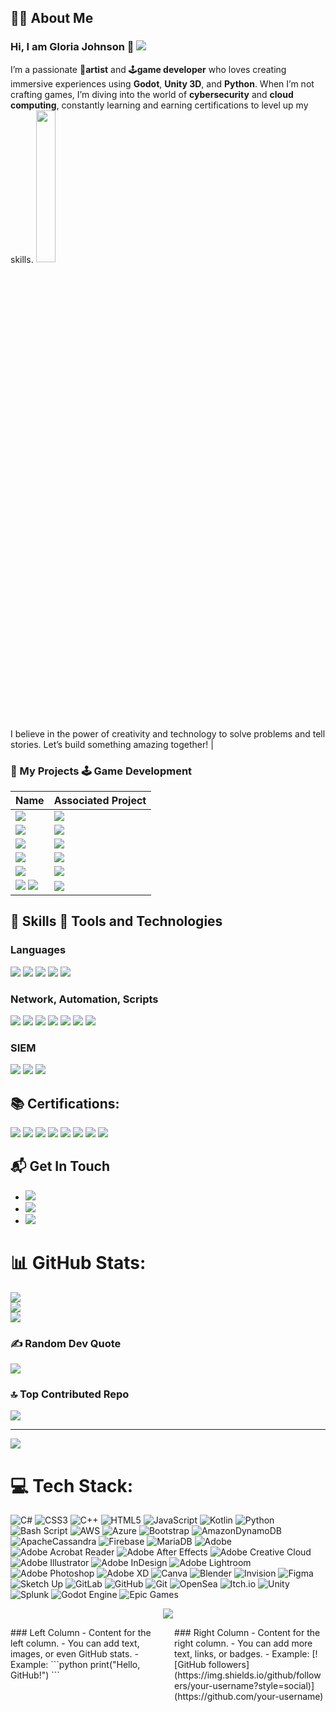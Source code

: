 
## 🧑‍💼 About Me 
### Hi, I am Gloria Johnson 👋 <a href="https://www.linkedin.com/in/gloria-johnson-kelubia/"><img src="https://img.shields.io/badge/LinkedIn-0077B5?style=for-the-badge&logo=linkedin&logoColor=white"></a>

I’m a passionate 🎨**artist** and 🕹️**game developer** who loves creating immersive experiences using **Godot**, **Unity 3D**, and **Python**. When I’m not crafting games, I’m diving into the world of **cybersecurity** and **cloud computing**, constantly learning and earning certifications to level up my skills. 
<img src="https://github.com/user-attachments/assets/e3007f2a-89dc-49d1-92a2-655f16e0a16c" style="width: 25%; height: auto;" />

I believe in the power of creativity and technology to solve problems and tell stories. Let’s build something amazing together!  |

### 🎨 My Projects 🕹️ Game Development

| Name                                         | Associated Project         |
|-----------------------------------------------|----------------------------|
|<img src="https://img.shields.io/badge/-Python-3776AB?style=for-the-badge&logo=python&logoColor=white" />|  <a href="https://github.com/kelubia/Python"> <img src="https://img.shields.io/badge/-Pick%20Me-F39C12?style=for-the-badge&logoColor=white" /> </a>|
|<img src="https://img.shields.io/badge/-GameDev-FF6F61?style=for-the-badge&logo=unity&logoColor=white" />|  <a href="https://github.com/kelubia/MY-GAMES"> <img src="https://img.shields.io/badge/-Pick%20Me-F39C12?style=for-the-badge&logoColor=white" /> </a>|
|<img src="https://img.shields.io/badge/-Cisco-1BA0D7?&style=for-the-badge&logo=Cisco&logoColor=white" />|  <a href="https://github.com/kelubia/CISCO-PROJECTS"> <img src="https://img.shields.io/badge/-Pick%20Me-F39C12?style=for-the-badge&logoColor=white" /> </a>|
|<img src="https://img.shields.io/badge/-Linux-FCC624?style=for-the-badge&logo=Linux&logoColor=black" />|  <a href="https://github.com/kelubia/LINUX-PROJECTS/blob/main/README.md"> <img src="https://img.shields.io/badge/-Pick%20Me-F39C12?style=for-the-badge&logoColor=white" /> </a>
|<img src="https://img.shields.io/badge/-Ansible-EE0000?style=for-the-badge&logo=Ansible&logoColor=white" />|  <a href="https://github.com/kelubia/ANSIBLE-PROJECTS"> <img src="https://img.shields.io/badge/-Pick%20Me-F39C12?style=for-the-badge&logoColor=white" /> </a>
|<img src="https://img.shields.io/badge/-AWS-232F3E?style=for-the-badge&logo=Amazon%20AWS&logoColor=white" /> <img src="https://img.shields.io/badge/-Azure-0078D4?style=for-the-badge&logo=Microsoft%20Azure&logoColor=white" />|  <a href="https://github.com/kelubia/CLOUD-AND-SOC-Projects/blob/main/README.md"> <img src="https://img.shields.io/badge/-Pick%20Me-F39C12?style=for-the-badge&logoColor=white" /> </a>

## 💼 Skills  🔧 Tools and Technologies

### Languages
<div>
    <img src="https://github.com/user-attachments/assets/26751f16-2255-4243-970e-e647ed91721b" />
    <img src="https://github.com/user-attachments/assets/02b031bf-4f76-4620-a496-ff0d7d194be3" />
    <img src="https://github.com/user-attachments/assets/ceddcf86-b925-4d1d-b9ee-20325ae8c341" />
    <img src="https://github.com/user-attachments/assets/c47d916d-11df-43b4-bb72-0eb76ce22529" />
    <img src="https://github.com/user-attachments/assets/1e327c69-83f4-4c76-8fc5-feaf81709527" />
</div>

### Network, Automation, Scripts
<div>
    <img src="https://img.shields.io/badge/-Red%20Hat%20Linux-%23CC0000?style=for-thebadge&logo=Red%20Hat&logoColor=white" />
    <img src="https://img.shields.io/badge/-Cisco-1BA0D7?&style=for-the-badge&logo=Cisco&logoColor=white" />
    <img src="https://img.shields.io/badge/-Wireshark-1679A7?&style=for-the-badge&logo=Wireshark&logoColor=white" />
    <img src="https://img.shields.io/badge/-Linux-FCC624?style=for-the-badge&logo=Linux&logoColor=black" />
    <img src="https://img.shields.io/badge/-Ansible-EE0000?style=for-the-badge&logo=Ansible&logoColor=white" />
    <img src="https://img.shields.io/badge/-AWS-232F3E?style=for-the-badge&logo=Amazon%20AWS&logoColor=white" />
    <img src="https://img.shields.io/badge/-Azure-0078D4?style=for-the-badge&logo=Microsoft%20Azure&logoColor=white" />
</div>

### SIEM
<div>
    <img src="https://img.shields.io/badge/-Microsoft_Sentinel-0078D4?&style=for-the-badge&logo=Microsoft&logoColor=white" />
    <img src="https://img.shields.io/badge/-Splunk-000000?&style=for-the-badge&logo=Splunk&logoColor=white" />
    <img src="https://img.shields.io/badge/-Elastic-005571?&style=for-the-badge&logo=Elastic&logoColor=white" />
</div>


## 📚 Certifications:
<div>
<img src="https://img.shields.io/badge/-LPI%20Linux-003A6C?style=for-the-badge&logo=LPI&logoColor=white" />
<img src="https://img.shields.io/badge/-Security%2B-FF0000?&style=for-the-badge&logo=CompTIA&logoColor=white" />
<img src="https://img.shields.io/badge/-Network%2B-007ACC?&style=for-the-badge&logo=CompTIA&logoColor=white" />
<img src="https://img.shields.io/badge/-A%2B-4D4D4D?&style=for-the-badge&logo=CompTIA&logoColor=white" />
<img src="https://img.shields.io/badge/AWS%20Solutions%20Architect-Certified-brightgreen?style=for-the-badge&logo=amazon-aws" />
<img src="https://img.shields.io/badge/Azure-Certified-007FFF?style=for-the-badge&logo=microsoft-azure" />
<img src="https://img.shields.io/badge/-Red%20Hat%20Linux-%23CC0000?style=for-the-badge&logo=Red%20Hat&logoColor=white" />
<img src="https://img.shields.io/badge/-CCNA-1BA0D7?style=for-the-badge&logo=Cisco&logoColor=white" />
</div>

## 📬 Get In Touch
- <a href="mailto:gloriabrownj@gmail.com?subject=Contact%20from%20GitHub%20Page" target="_blank"><img src="https://img.shields.io/badge/-Gmail-D14836?style=for-the-badge&logo=gmail&logoColor=white" /></a>
- <a href="https://www.linkedin.com/in/gloria-johnson-kelubia/"><img src="https://img.shields.io/badge/LinkedIn-0077B5?style=for-the-badge&logo=linkedin&logoColor=white"></a>
- <a href="https://github.com/kelubia/Kelubia/"><img src="https://img.shields.io/badge/-GitHub-181717?style=for-the-badge&logo=GitHub&logoColor=white" /></a>

# 📊 GitHub Stats:
![](https://github-readme-stats.vercel.app/api?username=kelubia&theme=aura&hide_border=false&include_all_commits=true&count_private=true)<br/>
![](https://nirzak-streak-stats.vercel.app/?user=kelubia&theme=aura&hide_border=false)<br/>
![](https://github-readme-stats.vercel.app/api/top-langs/?username=kelubia&theme=aura&hide_border=false&include_all_commits=true&count_private=true&layout=compact)

### ✍️ Random Dev Quote
![](https://quotes-github-readme.vercel.app/api?type=horizontal&theme=tokyonight)

### 🔝 Top Contributed Repo
![](https://github-contributor-stats.vercel.app/api?username=kelubia&limit=5&theme=aura&combine_all_yearly_contributions=true)

---
[![](https://visitcount.itsvg.in/api?id=kelubia&icon=0&color=11)](https://visitcount.itsvg.in)



# 💻 Tech Stack:
![C#](https://img.shields.io/badge/c%23-%23239120.svg?style=for-the-badge&logo=csharp&logoColor=white) ![CSS3](https://img.shields.io/badge/css3-%231572B6.svg?style=for-the-badge&logo=css3&logoColor=white) ![C++](https://img.shields.io/badge/c++-%2300599C.svg?style=for-the-badge&logo=c%2B%2B&logoColor=white) ![HTML5](https://img.shields.io/badge/html5-%23E34F26.svg?style=for-the-badge&logo=html5&logoColor=white) ![JavaScript](https://img.shields.io/badge/javascript-%23323330.svg?style=for-the-badge&logo=javascript&logoColor=%23F7DF1E) ![Kotlin](https://img.shields.io/badge/kotlin-%237F52FF.svg?style=for-the-badge&logo=kotlin&logoColor=white) ![Python](https://img.shields.io/badge/python-3670A0?style=for-the-badge&logo=python&logoColor=ffdd54) ![Bash Script](https://img.shields.io/badge/bash_script-%23121011.svg?style=for-the-badge&logo=gnu-bash&logoColor=white) ![AWS](https://img.shields.io/badge/AWS-%23FF9900.svg?style=for-the-badge&logo=amazon-aws&logoColor=white) ![Azure](https://img.shields.io/badge/azure-%230072C6.svg?style=for-the-badge&logo=microsoftazure&logoColor=white) ![Bootstrap](https://img.shields.io/badge/bootstrap-%238511FA.svg?style=for-the-badge&logo=bootstrap&logoColor=white) ![AmazonDynamoDB](https://img.shields.io/badge/Amazon%20DynamoDB-4053D6?style=for-the-badge&logo=Amazon%20DynamoDB&logoColor=white) ![ApacheCassandra](https://img.shields.io/badge/cassandra-%231287B1.svg?style=for-the-badge&logo=apache-cassandra&logoColor=white) ![Firebase](https://img.shields.io/badge/firebase-a08021?style=for-the-badge&logo=firebase&logoColor=ffcd34) ![MariaDB](https://img.shields.io/badge/MariaDB-003545?style=for-the-badge&logo=mariadb&logoColor=white) ![Adobe](https://img.shields.io/badge/adobe-%23FF0000.svg?style=for-the-badge&logo=adobe&logoColor=white) ![Adobe Acrobat Reader](https://img.shields.io/badge/Adobe%20Acrobat%20Reader-EC1C24.svg?style=for-the-badge&logo=Adobe%20Acrobat%20Reader&logoColor=white) ![Adobe After Effects](https://img.shields.io/badge/Adobe%20After%20Effects-9999FF.svg?style=for-the-badge&logo=Adobe%20After%20Effects&logoColor=white) ![Adobe Creative Cloud](https://img.shields.io/badge/Adobe%20Creative%20Cloud-DA1F26.svg?style=for-the-badge&logo=Adobe%20Creative%20Cloud&logoColor=white) ![Adobe Illustrator](https://img.shields.io/badge/adobe%20illustrator-%23FF9A00.svg?style=for-the-badge&logo=adobe%20illustrator&logoColor=white) ![Adobe InDesign](https://img.shields.io/badge/Adobe%20InDesign-49021F?style=for-the-badge&logo=adobeindesign&logoColor=FF3366) ![Adobe Lightroom](https://img.shields.io/badge/Adobe%20Lightroom-31A8FF.svg?style=for-the-badge&logo=Adobe%20Lightroom&logoColor=white) ![Adobe Photoshop](https://img.shields.io/badge/adobe%20photoshop-%2331A8FF.svg?style=for-the-badge&logo=adobe%20photoshop&logoColor=white) ![Adobe XD](https://img.shields.io/badge/Adobe%20XD-470137?style=for-the-badge&logo=Adobe%20XD&logoColor=#FF61F6) ![Canva](https://img.shields.io/badge/Canva-%2300C4CC.svg?style=for-the-badge&logo=Canva&logoColor=white) ![Blender](https://img.shields.io/badge/blender-%23F5792A.svg?style=for-the-badge&logo=blender&logoColor=white) ![Invision](https://img.shields.io/badge/invision-FF3366?style=for-the-badge&logo=invision&logoColor=white) ![Figma](https://img.shields.io/badge/figma-%23F24E1E.svg?style=for-the-badge&logo=figma&logoColor=white) ![Sketch Up](https://img.shields.io/badge/SketchUp-005F9E?style=for-the-badge&logo=sketchup&logoColor=white) ![GitLab](https://img.shields.io/badge/gitlab-%23181717.svg?style=for-the-badge&logo=gitlab&logoColor=white) ![GitHub](https://img.shields.io/badge/github-%23121011.svg?style=for-the-badge&logo=github&logoColor=white) ![Git](https://img.shields.io/badge/git-%23F05033.svg?style=for-the-badge&logo=git&logoColor=white) ![OpenSea](https://img.shields.io/badge/OpenSea-%232081E2.svg?style=for-the-badge&logo=opensea&logoColor=white) ![Itch.io](https://img.shields.io/badge/Itch-%23FF0B34.svg?style=for-the-badge&logo=Itch.io&logoColor=white) ![Unity](https://img.shields.io/badge/unity-%23000000.svg?style=for-the-badge&logo=unity&logoColor=white) ![Splunk](https://img.shields.io/badge/splunk-%23000000.svg?style=for-the-badge&logo=splunk&logoColor=white) ![Godot Engine](https://img.shields.io/badge/GODOT-%23FFFFFF.svg?style=for-the-badge&logo=godot-engine) ![Epic Games](https://img.shields.io/badge/epicgames-%23313131.svg?style=for-the-badge&logo=epicgames&logoColor=white)




<p align="center">
  <img src="https://github-readme-stats.vercel.app/api?username=your-username&show_icons=true&theme=dark" />
</p>

<div style="display: flex; justify-content: space-between;">
  <div style="width: 48%;">
    ### Left Column
    - Content for the left column.
    - You can add text, images, or even GitHub stats.
    - Example:
      ```python
      print("Hello, GitHub!")
      ```
  </div>
  <div style="width: 48%;">
    ### Right Column
    - Content for the right column.
    - You can add more text, links, or badges.
    - Example:
      [![GitHub followers](https://img.shields.io/github/followers/your-username?style=social)](https://github.com/your-username)
  </div>
</div>




